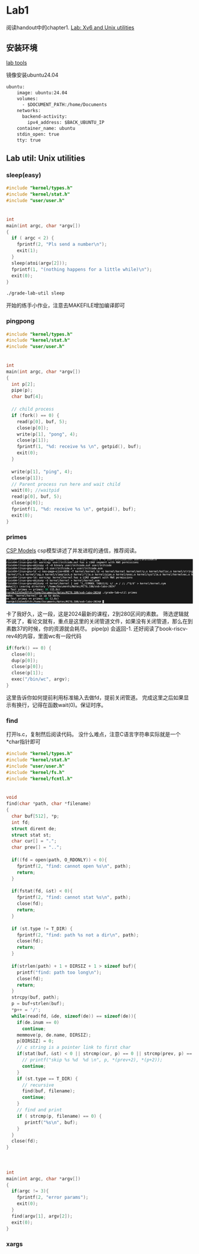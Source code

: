 # Lab1
阅读handout中的chapter1.
[Lab: Xv6 and Unix utilities](https://pdos.csail.mit.edu/6.1810/2024/labs/util.html)

## 安装环境
[lab tools](https://pdos.csail.mit.edu/6.1810/2024/tools.html)

镜像安装ubuntu24.04
```
ubuntu:
    image: ubuntu:24.04
    volumes:
      - $DOCUMENT_PATH:/home/Documents
    networks:
      backend-activity:
        ipv4_address: $BACK_UBUNTU_IP
    container_name: ubuntu
    stdin_open: true
    tty: true
```

## Lab util: Unix utilities

### sleep(easy)
```c
#include "kernel/types.h"
#include "kernel/stat.h"
#include "user/user.h"


int
main(int argc, char *argv[])
{
  if ( argc < 2) {
    fprintf(2, "Pls send a number\n");
    exit(1);
  }
  sleep(atoi(argv[2]));
  fprintf(1, "(nothing happens for a little while)\n");
  exit(0);
}
```

```bash
./grade-lab-util sleep
```

开始的练手小作业，注意去MAKEFILE增加编译即可

### pingpong
```c
#include "kernel/types.h"
#include "kernel/stat.h"
#include "user/user.h"


int
main(int argc, char *argv[])
{
  int p[2]; 
  pipe(p);
  char buf[4];

  // child process
  if (fork() == 0) {
    read(p[0], buf, 5);   
    close(p[0]);
    write(p[1], "pong", 4);
    close(p[1]); 
    fprintf(1, "%d: receive %s \n", getpid(), buf); 
    exit(0);   
  } 

  write(p[1], "ping", 4);
  close(p[1]);
  // Parent process run here and wait child
  wait(0); //waitpid
  read(p[0], buf, 5);
  close(p[0]);
  fprintf(1, "%d: receive %s \n", getpid(), buf);
  exit(0);
}
```

### primes

[CSP Models](https://swtch.com/~rsc/thread/) csp模型讲述了并发进程的通信，推荐阅读。

![alt text](image.png)

卡了我好久，这一段，这是2024最新的课程，2到280区间的素数。
筛选逻辑就不说了，看论文就有，重点是这里的关闭管道文件，如果没有关闭管道，那么在到素数37的时候，你的资源就会耗尽。
pipe(p) 会返回-1.
还好阅读了book-riscv-rev4的内容，里面wc有一段代码
```c
if(fork() == 0) {
  close(0);
  dup(p[0]);
  close(p[0]);
  close(p[1]);
  exec("/bin/wc", argv);
}
```
这里告诉你如何提前利用标准输入去做fd，提前关闭管道。
完成这里之后如果显示有换行，记得在函数wait(0)。保证时序。

### find
打开ls.c，复制然后阅读代码。
没什么难点，注意C语言字符串实际就是一个*char指针即可
```c
#include "kernel/types.h"
#include "kernel/stat.h"
#include "user/user.h"
#include "kernel/fs.h"
#include "kernel/fcntl.h"


void
find(char *path, char *filename)
{
  char buf[512], *p;
  int fd;
  struct dirent de;
  struct stat st;
  char cur[] = ".";
  char prev[] = "..";

  if((fd = open(path, O_RDONLY)) < 0){
    fprintf(2, "find: cannot open %s\n", path);
    return;
  }

  if(fstat(fd, &st) < 0){
    fprintf(2, "find: cannot stat %s\n", path);
    close(fd);
    return;
  }

  if (st.type != T_DIR) {
    fprintf(2, "find: path %s not a dir\n", path);
    close(fd);
    return;
  }

  if(strlen(path) + 1 + DIRSIZ + 1 > sizeof buf){
    printf("find: path too long\n");
    close(fd);
    return;
  }
  strcpy(buf, path);
  p = buf+strlen(buf);
  *p++ = '/';
  while(read(fd, &de, sizeof(de)) == sizeof(de)){
    if(de.inum == 0)
      continue;
    memmove(p, de.name, DIRSIZ);
    p[DIRSIZ] = 0;
    // c string is a pointer link to first char
    if(stat(buf, &st) < 0 || strcmp(cur, p) == 0 || strcmp(prev, p) == 0 ){
      // printf("skip %s %d  %d \n", p, *(prev+2), *(p+2));
      continue;
    }
    if (st.type == T_DIR) {
      // recursive
      find(buf, filename);
      continue;
    }
    // find and print
    if ( strcmp(p, filename) == 0) {
       printf("%s\n", buf);
    }
  }
  close(fd);
}



int
main(int argc, char *argv[])
{
  if(argc != 3){
    fprintf(2, "error params");
    exit(0);
  }
  find(argv[1], argv[2]);
  exit(0);
}

```

### xargs
